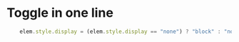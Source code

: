 # Toggle in one line

```javascript
    elem.style.display = (elem.style.display == "none") ? "block" : "none";
```